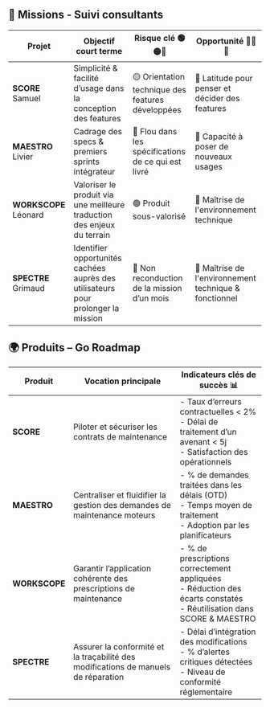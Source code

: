 ## 🧭 Missions - Suivi consultants

| Projet         |  Objectif court terme                                                                 | Risque clé 🟢🟡🔴                                | Opportunité 🥇🥈🥉                                  |
|----------------|---------------------------------------------------------------------------------------|------------------------------------------------|--------------------------------------------------|
| **SCORE** Samuel     |  Simplicité & facilité d’usage dans la conception des features                         | 🟡 Orientation technique des features développées | 🥈 Latitude pour penser et décider des features    |
| **MAESTRO** Livier   |  Cadrage des specs & premiers sprints intégrateur                                      | 🔴 Flou dans les spécifications de ce qui est livré | 🥈 Capacité à poser de nouveaux usages             |
| **WORKSCOPE** Léonard |  Valoriser le produit via une meilleure traduction des enjeux du terrain                | 🟢 Produit sous-valorisé                          | 🥇 Maîtrise de l'environnement technique           |
| **SPECTRE** Grimaud   |  Identifier opportunités cachées auprès des utilisateurs pour prolonger la mission     | 🔴 Non reconduction de la mission d’un mois       | 🥇 Maîtrise de l'environnement technique & fonctionnel |


## 🌍 Produits – Go Roadmap

| Produit        | Vocation principale                                                                 | Indicateurs clés de succès 📊 |
|----------------|-------------------------------------------------------------------------------------|-------------------------------|
| **SCORE**      | Piloter et sécuriser les contrats de maintenance                                   | - Taux d’erreurs contractuelles < 2%  <br> - Délai de traitement d’un avenant < 5j  <br> - Satisfaction des opérationnels |
| **MAESTRO**    | Centraliser et fluidifier la gestion des demandes de maintenance moteurs           | - % de demandes traitées dans les délais (OTD)  <br> - Temps moyen de traitement  <br> - Adoption par les planificateurs |
| **WORKSCOPE**  | Garantir l’application cohérente des prescriptions de maintenance                  | - % de prescriptions correctement appliquées  <br> - Réduction des écarts constatés  <br> - Réutilisation dans SCORE & MAESTRO |
| **SPECTRE**    | Assurer la conformité et la traçabilité des modifications de manuels de réparation | - Délai d’intégration des modifications  <br> - % d’alertes critiques détectées  <br> - Niveau de conformité réglementaire |
